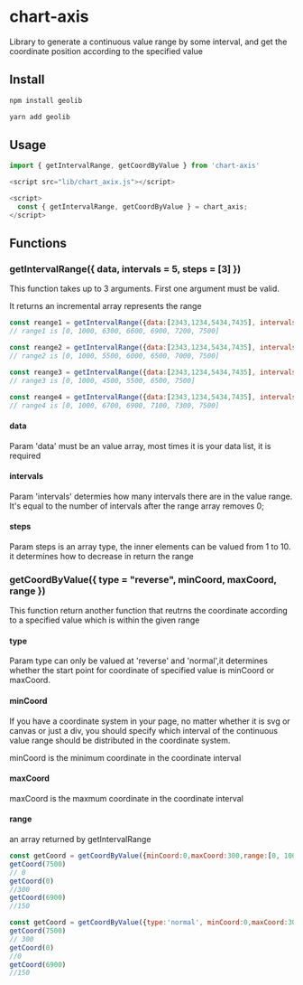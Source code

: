 # chart-axis

Library to generate a continuous value range by some interval, and get the coordinate position according to the specified value

## Install

```javascript
npm install geolib

yarn add geolib
```

## Usage

``` javascript
import { getIntervalRange, getCoordByValue } from 'chart-axis'
```

```javascript
<script src="lib/chart_axix.js"></script>

<script>
  const { getIntervalRange, getCoordByValue } = chart_axis;
</script>
```

## Functions

### getIntervalRange({ data, intervals = 5, steps = [3] })

This function takes up to 3 arguments. First one argument must be valid. 

It returns an incremental array represents the range

```javascript
const reange1 = getIntervalRange({data:[2343,1234,5434,7435], intervals:5, steps:[3]});
// range1 is [0, 1000, 6300, 6600, 6900, 7200, 7500]

const reange2 = getIntervalRange({data:[2343,1234,5434,7435], intervals:5, steps:[5]})
// range2 is [0, 1000, 5500, 6000, 6500, 7000, 7500]

const reange3 = getIntervalRange({data:[2343,1234,5434,7435], intervals:4, steps:[10]})
// range3 is [0, 1000, 4500, 5500, 6500, 7500]

const reange4 = getIntervalRange({data:[2343,1234,5434,7435], intervals:5, steps:[2,4,6]});
// range4 is [0, 1000, 6700, 6900, 7100, 7300, 7500]
```

#### data

Param 'data' must be an value array, most times it is your data list, it is required

#### intervals

Param 'intervals'  determies how many intervals there are in the value range. It's equal to the number of intervals after the range array removes 0;

#### steps

Param steps is an array type,  the inner elements can be valued from 1 to 10. it determines how to decrease in return the range

### getCoordByValue({ type = "reverse", minCoord, maxCoord, range })

This function return another function that reutrns the coordinate according to a specified value which is within the given range

#### type

Param type can only be valued at 'reverse' and 'normal',it determines whether the start point for coordinate of specified value is minCoord or maxCoord.

#### minCoord

If you have a coordinate system in your page, no matter whether it is svg or canvas or just a div,  you should specify which interval of the continuous value range should be distributed in the coordinate system.

minCoord is the minimum coordinate in the coordinate interval

#### maxCoord

maxCoord is the maxmum coordinate in the coordinate interval

#### range

an array returned by getIntervalRange

```javascript
const getCoord = getCoordByValue({minCoord:0,maxCoord:300,range:[0, 1000, 6700, 6900, 7100, 7300, 7500]});
getCoord(7500)
// 0
getCoord(0)
//300
getCoord(6900)
//150

const getCoord = getCoordByValue({type:'normal', minCoord:0,maxCoord:300,range:[0, 1000, 6700, 6900, 7100, 7300, 7500]});
getCoord(7500)
// 300
getCoord(0)
//0
getCoord(6900)
//150

```



